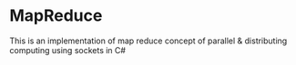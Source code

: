 # MapReduce
This is an implementation of map reduce concept of parallel &amp; distributing computing using sockets in C# 
